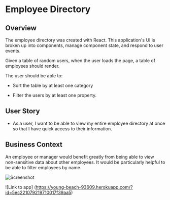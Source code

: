 # Employee Directory

## Overview

The employee directory was created with React. This application's UI is broken up into components, manage component state, and respond to user events.

Given a table of random users, when the user loads the page, a table of employees should render. 

The user should be able to:

  * Sort the table by at least one category

  * Filter the users by at least one property.

## User Story

* As a user, I want to be able to view my entire employee directory at once so that I have quick access to their information.

## Business Context

An employee or manager would benefit greatly from being able to view non-sensitive data about other employees. It would be particularly helpful to be able to filter employees by name.

![Screenshot](./assets/images/ScreenShot.png)

![Link to app] (https://young-beach-93609.herokuapp.com/?id=5ec221079219710017f39aa5)
